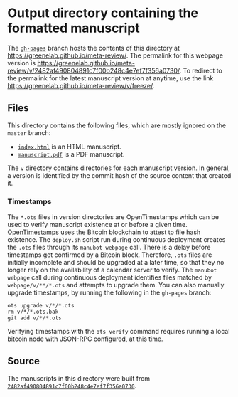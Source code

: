 # Output directory containing the formatted manuscript

The [`gh-pages`](https://github.com/greenelab/meta-review/tree/gh-pages) branch hosts the contents of this directory at <https://greenelab.github.io/meta-review/>.
The permalink for this webpage version is <https://greenelab.github.io/meta-review/v/2482af490804891c7f00b248c4e7ef7f356a0730/>.
To redirect to the permalink for the latest manuscript version at anytime, use the link <https://greenelab.github.io/meta-review/v/freeze/>.

## Files

This directory contains the following files, which are mostly ignored on the `master` branch:

+ [`index.html`](index.html) is an HTML manuscript.
+ [`manuscript.pdf`](manuscript.pdf) is a PDF manuscript.

The `v` directory contains directories for each manuscript version.
In general, a version is identified by the commit hash of the source content that created it.

### Timestamps

The `*.ots` files in version directories are OpenTimestamps which can be used to verify manuscript existence at or before a given time.
[OpenTimestamps](https://opentimestamps.org/) uses the Bitcoin blockchain to attest to file hash existence.
The `deploy.sh` script run during continuous deployment creates the `.ots` files through its `manubot webpage` call.
There is a delay before timestamps get confirmed by a Bitcoin block.
Therefore, `.ots` files are initially incomplete and should be upgraded at a later time, so that they no longer rely on the availability of a calendar server to verify.
The `manubot webpage` call during continuous deployment identifies files matched by `webpage/v/**/*.ots` and attempts to upgrade them.
You can also manually upgrade timestamps, by running the following in the `gh-pages` branch:

```shell
ots upgrade v/*/*.ots
rm v/*/*.ots.bak
git add v/*/*.ots
```

Verifying timestamps with the `ots verify` command requires running a local bitcoin node with JSON-RPC configured, at this time.

## Source

The manuscripts in this directory were built from
[`2482af490804891c7f00b248c4e7ef7f356a0730`](https://github.com/greenelab/meta-review/commit/2482af490804891c7f00b248c4e7ef7f356a0730).

